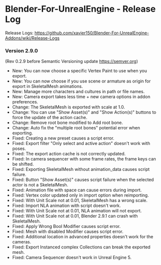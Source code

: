 # Blender-For-UnrealEngine - Release Log
Release Logs: https://github.com/xavier150/Blender-For-UnrealEngine-Addons/wiki/Release-Logs

### Version 2.9.0
(Rev 0.2.9 before Semantic Versioning update https://semver.org)

- New: You can now choose a specific Vertex Paint to use when you export.
- New: You can now choose if you use scene or armature as origin for export in SkeletalMesh animations.
- New: Manage more characters and cultures in path or file names.
- New: Camera export takes less time + new camera options in addon preferences.
- Change: The SkeletalMesh is exported with scale at 1.0.
- Change: You can use "Show Asset(s)" and "Show Action(s)" buttons to force the update of the action cache.
- Change: Remove root bone modified to Add root bone.
- Change: Auto fix the "multiple root bones" potential error when exporting.
- Fixed: Creating a new preset causes a script error.
- Fixed: Export filter "Only select and active action" doesn't work with poses.
- Fixed: The export action cache is not correctly updated.
- Fixed: In camera sequencer with some frame rates, the frame keys can be shifted.
- Fixed: Exporting SkeletalMesh without animation_data causes script failure.
- Fixed: Button "Show Asset(s)" causes script failure when the selected actor is not a SkeletalMesh.
- Fixed: Animation file with space can cause errors during import.
- Fixed: Vertex color updated only in import option when reimporting.
- Fixed: With Unit Scale not at 0.01, SkeletalMesh has a wrong scale.
- Fixed: Import NLA animation with script doesn't work.
- Fixed: With Unit Scale not at 0.01, NLA animation will not export.
- Fixed: With Unit Scale not at 0.01, Blender 2.9.1 can crash with SkeletalMesh.
- Fixed: Apply Wrong Bool Modifier causes script error.
- Fixed: Mesh with disabled Modifier causes script error.
- Fixed: Additional location in advanced properties doesn't work for the cameras.
- Fixed: Export Instanced complex Collections can break the exported mesh.
- Fixed: Camera Sequencer doesn't work in Unreal Engine 5.